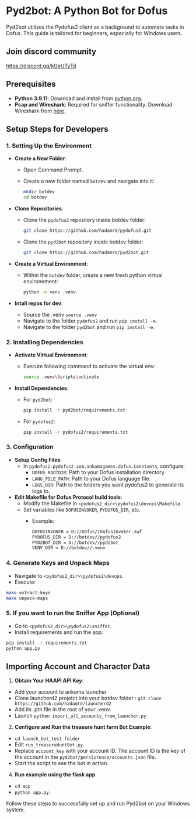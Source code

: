 # Pyd2bot: A Python Bot for Dofus

Pyd2bot utilizes the Pydofus2 client as a background to automate tasks in Dofus. This guide is tailored for beginners, especially for Windows users.

## Join discord community

<https://discord.gg/kGeUTyTd>

## Prerequisites

- **Python 3.9.11**: Download and install from [python.org](https://www.python.org/downloads/release/python-3911/).
- **Pcap and Wireshark**: Required for sniffer functionality. Download Wireshark from [here](https://www.wireshark.org/download.html).

## Setup Steps for Developers

### 1. Setting Up the Environment

- **Create a New Folder**:
  - Open Command Prompt.
  - Create a new folder named `botdev` and navigate into it:

    ```bash
    mkdir botdev
    cd botdev
    ```

- **Clone Repositories**:
  - Clone the `pydofus2` repository inside botdev folder:

    ```bash
    git clone https://github.com/hadamrd/pydofus2.git
    ```

  - Clone the `pyd2bot` repository inside botdev folder:

    ```bash
    git clone https://github.com/hadamrd/pyd2bot.git
    ```

- **Create a Virtual Environment**:
  - Within the `botdev` folder, create a new fresh python virtual environement:

    ```bash
    python -m venv .venv
    ```

- **Intall repos for dev**:
  - Source the .venv `source .venv`
  - Navigate to the folder `pydofus2` and run `pip install -e`.
  - Navigate to the folder `pyd2bot` and run `pip install -e`.

### 2. Installing Dependencies

- **Activate Virtual Environment**:
  - Execute following command to activate the virtual env:

    ```bash
    source .venv\Scripts\activate
    ```

- **Install Dependencies**:
  - For `pyd2bot`:

    ```bash
    pip install -r pyd2bot/requirements.txt
    ```

  - For `pydofus2`:

    ```bash
    pip install -r pydofus2/requirements.txt
    ```

### 3. Configuration

- **Setup Config Files**:
  - In `pydofus2.pydofus2.com.ankamagames.dofus.Constants`, configure:
    - `DOFUS_ROOTDIR`: Path to your Dofus installation directory.
    - `LANG_FILE_PATH`: Path to your Dofus language file.
    - `LOGS_DIR`: Path to the folders you want pydofus2 to generate its logs to.
- **Edit Makefile for Dofus Protocol build tools**:
  - Modify the Makefile in `<pydofus2_dir>\pydofus2\devops\Makefile`.
  - Set variables like `DOFUSINVOKER`, `PYDOFUS_DIR`, etc.
    - Example:

      ```bash
      DOFUSINVOKER = D://Dofus//DofusInvoker.swf
      PYDOFUS_DIR = D://botdev//pydofus2
      PYD2BOT_DIR = D://botdev//pyd2bot
      VENV_DIR = D://botdev//.venv
      ```

### 4. Generate Keys and Unpack Maps

- Navigate to `<pydofus2_dir>\pydofus2\devops`.
- Execute:

```bash
make extract-keys
make unpack-maps
```

### 5. If you want to run the Sniffer App (Optional)

- Go to `<pydofus2_dir>\pydofus2\sniffer`.
- Install requirements and run the app:

```bash
pip install -r requirements.txt
python app.py
```

## Importing Account and Character Data

1. **Obtain Your HAAPI API Key**:

- Add your account to ankama launcher
- Clone launcherd2 projetct into your botdev folder : ```git clone https://github.com/hadamrd/launcherd2```
- Add its .pth file in the root of your .venv.
- Launch `python import_all_accounts_from_launcher.py`

2. **Configure and Run the treasure hunt farm Bot Example**:

- `cd launch_bot_test folder`
- Edit `run_treasureHuntBot.py`.
- Replace `account_key` with your account ID. The account ID is the key of the account in the `pyd2bot/persistence/accounts.json` file.
- Start the script to see the bot in action.

4. **Run example using the flask app**:

- `cd app`
- `python app.py`.

Follow these steps to successfully set up and run Pyd2bot on your Windows system.
